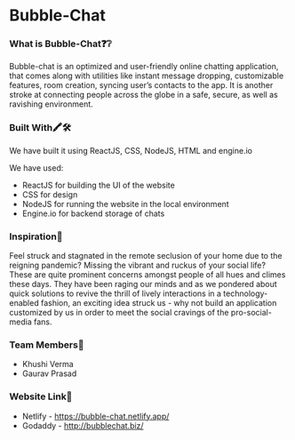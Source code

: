 # Bubble-Chat

### What is Bubble-Chat❓❔
Bubble-chat is an optimized and user-friendly online chatting application, that comes along with utilities like instant message dropping, customizable features, room creation, syncing user’s contacts to the app. It is another stroke at connecting people across the globe in a safe, secure, as well as ravishing environment.

### Built With🖍🛠
We have built it using ReactJS, CSS, NodeJS, HTML and engine.io 

We have used:
- ReactJS for building the UI of the website
- CSS for design
- NodeJS for running the website in the local environment
- Engine.io for backend storage of chats 

### Inspiration🤗
Feel struck and stagnated in the remote seclusion of your home due to the reigning pandemic? Missing the vibrant and ruckus of your social life? These are quite prominent concerns amongst people of all hues and climes these days. They have been raging our minds and as we pondered about quick solutions to revive the thrill of lively interactions in a technology-enabled fashion, an exciting idea struck us - why not build an application customized by us in order to meet the social cravings of the pro-social-media fans.

### Team Members🤩
- Khushi Verma
- Gaurav Prasad

### Website Link🔗
- Netlify - https://bubble-chat.netlify.app/
- Godaddy - http://bubblechat.biz/
